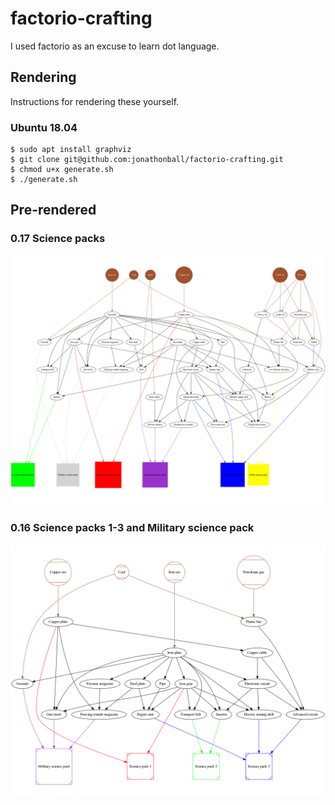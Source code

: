 # factorio-crafting
I used factorio as an excuse to learn dot language.

Rendering
---------
Instructions for rendering these yourself.

### Ubuntu 18.04
```
$ sudo apt install graphviz
$ git clone git@github.com:jonathonball/factorio-crafting.git
$ chmod u+x generate.sh
$ ./generate.sh
```

Pre-rendered
------------
### 0.17 Science packs
![0.17.science-packs.di.dot.png](https://raw.githubusercontent.com/jonathonball/factorio-crafting/master/0.17.science-packs.di.dot.png)

### 0.16 Science packs 1-3 and Military science pack
![0.16.science-packs.di.dot.png](https://raw.githubusercontent.com/jonathonball/factorio-crafting/master/0.16.science-packs.di.dot.png)
